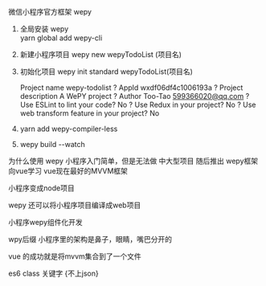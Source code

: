 微信小程序官方框架 wepy
1. 全局安装 wepy  
   yarn global add wepy-cli

2. 新建小程序项目
    wepy new wepyTodoList (项目名)

3. 初始化项目
    wepy init standard wepyTodoList(项目名)

    Project name wepy-todolist
    ? AppId wxdf06df4c1006193a
    ? Project description A WePY project
    ? Author Too-Tao <599366020@qq.com>
    ? Use ESLint to lint your code? No
    ? Use Redux in your project? No
    ? Use web transform feature in your project? No


4. yarn add wepy-compiler-less

5. wepy build --watch




为什么使用 wepy
小程序入门简单，但是无法做 中大型项目
随后推出 wepy框架
向vue学习
vue现在最好的MVVM框架

小程序变成node项目

wepy 还可以将小程序项目编译成web项目

小程序wepy组件化开发

wpy后缀 小程序里的架构是鼻子，眼睛，嘴巴分开的

vue 的成功就是将mvvm集合到了一个文件

es6 class 关键字 {不上json}